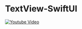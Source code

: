 # TextView-SwiftUI

[![Youtube Video](https://img.youtube.com/vi/bP7_E0uNkQA/0.jpg)](https://www.youtube.com/watch?v=bP7_E0uNkQA)
